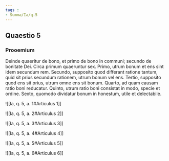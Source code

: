 ```yaml
---
tags : 
- Summa/Ia/q.5
---
```


## Quaestio 5

### Prooemium

Deinde quaeritur de bono, et primo de bono in communi; secundo de bonitate Dei. Circa primum quaeruntur sex. Primo, utrum bonum et ens sint idem secundum rem. Secundo, supposito quod differant ratione tantum, quid sit prius secundum rationem, utrum bonum vel ens. Tertio, supposito quod ens sit prius, utrum omne ens sit bonum. Quarto, ad quam causam ratio boni reducatur. Quinto, utrum ratio boni consistat in modo, specie et ordine. Sexto, quomodo dividatur bonum in honestum, utile et delectabile.

![[Ia, q. 5, a. 1#Articulus 1]]

![[Ia, q. 5, a. 2#Articulus 2]]

![[Ia, q. 5, a. 3#Articulus 3]]

![[Ia, q. 5, a. 4#Articulus 4]]

![[Ia, q. 5, a. 5#Articulus 5]]

![[Ia, q. 5, a. 6#Articulus 6]]

